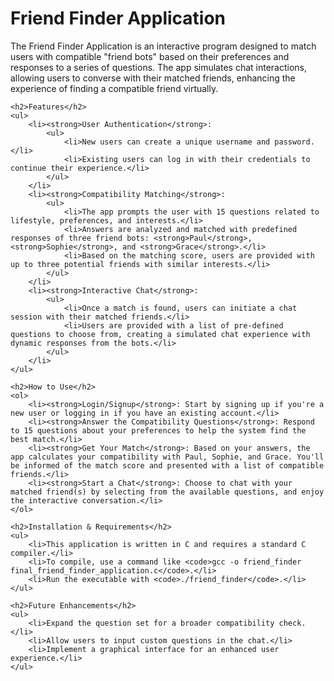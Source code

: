 <body>
    <h1>Friend Finder Application</h1>
    <p>The Friend Finder Application is an interactive program designed to match users with compatible "friend bots" based on their preferences and responses to a series of questions. The app simulates chat interactions, allowing users to converse with their matched friends, enhancing the experience of finding a compatible friend virtually.</p>

    <h2>Features</h2>
    <ul>
        <li><strong>User Authentication</strong>:
            <ul>
                <li>New users can create a unique username and password.</li>
                <li>Existing users can log in with their credentials to continue their experience.</li>
            </ul>
        </li>
        <li><strong>Compatibility Matching</strong>:
            <ul>
                <li>The app prompts the user with 15 questions related to lifestyle, preferences, and interests.</li>
                <li>Answers are analyzed and matched with predefined responses of three friend bots: <strong>Paul</strong>, <strong>Sophie</strong>, and <strong>Grace</strong>.</li>
                <li>Based on the matching score, users are provided with up to three potential friends with similar interests.</li>
            </ul>
        </li>
        <li><strong>Interactive Chat</strong>:
            <ul>
                <li>Once a match is found, users can initiate a chat session with their matched friends.</li>
                <li>Users are provided with a list of pre-defined questions to choose from, creating a simulated chat experience with dynamic responses from the bots.</li>
            </ul>
        </li>
    </ul>

    <h2>How to Use</h2>
    <ol>
        <li><strong>Login/Signup</strong>: Start by signing up if you're a new user or logging in if you have an existing account.</li>
        <li><strong>Answer the Compatibility Questions</strong>: Respond to 15 questions about your preferences to help the system find the best match.</li>
        <li><strong>Get Your Match</strong>: Based on your answers, the app calculates your compatibility with Paul, Sophie, and Grace. You'll be informed of the match score and presented with a list of compatible friends.</li>
        <li><strong>Start a Chat</strong>: Choose to chat with your matched friend(s) by selecting from the available questions, and enjoy the interactive conversation.</li>
    </ol>

    <h2>Installation & Requirements</h2>
    <ul>
        <li>This application is written in C and requires a standard C compiler.</li>
        <li>To compile, use a command like <code>gcc -o friend_finder final_friend_finder_application.c</code>.</li>
        <li>Run the executable with <code>./friend_finder</code>.</li>
    </ul>

    <h2>Future Enhancements</h2>
    <ul>
        <li>Expand the question set for a broader compatibility check.</li>
        <li>Allow users to input custom questions in the chat.</li>
        <li>Implement a graphical interface for an enhanced user experience.</li>
    </ul>
</body>

